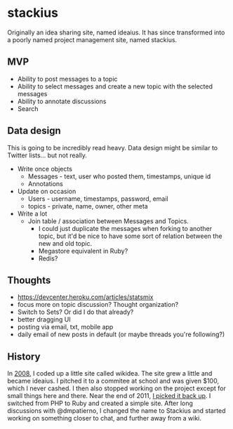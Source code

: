 # stackius

Originally an idea sharing site, named ideaius. It has since transformed into a poorly named project management site, named stackius.

## MVP

 * Ability to post messages to a topic
 * Ability to select messages and create a new topic with the selected messages
 * Ability to annotate discussions
 * Search

## Data design

This is going to be incredibly read heavy. Data design might be similar to Twitter lists... but not really.

  * Write once objects
    * Messages - text, user who posted them, timestamps, unique id
    * Annotations
  * Update on occasion
    * Users - username, timestamps, password, email
    * topics - private, name, owner, other meta
  * Write a lot
    * Join table / association between Messages and Topics.
      * I could just duplicate the messages when forking to another topic, but it'd be nice to have some sort of relation between the new and old topic.
      * Megastore equivalent in Ruby?
      * Redis?

## Thoughts

 * <https://devcenter.heroku.com/articles/statsmix>
 * focus more on topic discussion? Thought organization?
 * Switch to Sets? Or did I do that already?
 * better dragging UI
 * posting via email, txt, mobile app
 * daily email of new posts in default (or maybe threads you're following?)

## History

In [2008](https://github.com/icco/ideaius/commit/ad7f82098ec408e67b26fd405dd5dda294b64c1b), I coded up a little site called wikidea. The site grew a little and became ideaius. I pitched it to a commitee at school and was given $100, which I never cashed. I then also stopped working on the project except for small things here and there. Near the end of 2011, [I picked it back up](https://github.com/icco/ideaius/commit/da9c4a4ccdcd6744d3eeb8d0817e5c062a30a936). I switched from PHP to Ruby and created a simple site. After long discussions with @dmpatierno, I changed the name to Stackius and started working on something closer to chat, and further away from a wiki.
